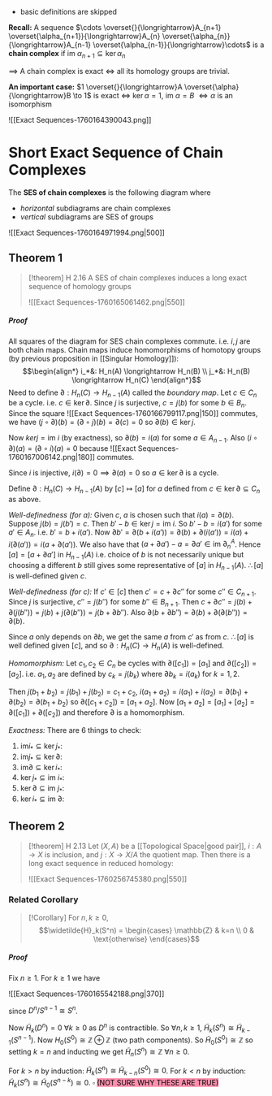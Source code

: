 - basic definitions are skipped

**Recall:** A sequence $\cdots \overset{}{\longrightarrow}A_{n+1} \overset{\alpha_{n+1}}{\longrightarrow}A_{n} \overset{\alpha_{n}}{\longrightarrow}A_{n-1} \overset{\alpha_{n-1}}{\longrightarrow}\cdots$  is a **chain complex** if $\text{im }\alpha_{n+1}\subseteq \ker \alpha_{n}$

$\implies$ A chain complex is exact $\iff$ all its homology groups are trivial. 

**An important case:**
$1 \overset{}{\longrightarrow}A \overset{\alpha}{\longrightarrow}B \to 1$ is exact $\iff$ $\ker \alpha=1$, $\text{im }\alpha =B$ $\iff \alpha$ is an isomorphism

![[Exact Sequences-1760164390043.png]]


# Short Exact Sequence of Chain Complexes

The **SES of chain complexes** is the following diagram where 
- *horizontal* subdiagrams are chain complexes
- *vertical* subdiagrams are SES of groups

![[Exact Sequences-1760164971994.png|500]]

## Theorem 1

>[!theorem] H 2.16
>A SES of chain complexes induces a long exact sequence of homology groups
>
>![[Exact Sequences-1760165061462.png|550]]
##### Proof
All squares of the diagram for SES chain complexes commute. i.e. $i,j$ are both chain maps. Chain maps induce homomorphisms of homotopy groups (by previous proposition in [[Singular Homology]]): 
$$\begin{align*}
i_*&: H_n(A) \longrightarrow H_n(B) \\
j_*&: H_n(B) \longrightarrow H_n(C)
\end{align*}$$
Need to define $\partial:H_n(C) \to H_{n-1}(A)$ called the *boundary map*.
Let $c \in C_n$ be a cycle. i.e. $c \in \ker \partial$. Since $j$ is surjective, $c = j(b)$ for some $b \in B_n$. Since the square
 ![[Exact Sequences-1760166799117.png|150]]
 commutes, we have $(j \circ \partial)(b) = (\partial \circ j)(b) = \partial(c) = 0$ so $\partial(b) \in \ker j$.

Now $ker j = \text{im } i$ (by exactness), so $\partial(b)=i(a)$ for some $a \in A_{n-1}$. Also $(i \circ \partial)(a) = (\partial \circ i)(a) = 0$ because 
![[Exact Sequences-1760167006142.png|180]]
commutes.

Since $i$ is injective, $i(\partial)=0 \implies \partial(a)=0$ so $a \in \ker \partial$ is a cycle. 

Define $\partial: H_n(C)\to H_{n-1}(A)$ by $[c] \longmapsto [a]$ for $a$ defined from $c \in \ker \partial\subseteq C_n$ as above.

*Well-definedness (for a):* Given $c$, $a$ is chosen such that $i(a) = \partial(b)$. Suppose $j(b) = j(b')=c$. Then $b'-b \in \ker j = \text{im }i$. So $b'-b=i(a')$ for some $a' \in A_n$. i.e. $b' = b + i(a')$. 
Now $\partial b'=\partial(b+i(a')) = \partial(b) + \partial(i(a')) = i(a) + i(\partial(a')) = i(a + \partial(a'))$. 
We also have that $(a + \partial a') - a = \partial a' \in \text{im }\partial_n^A$.
Hence $[a]=[a+\partial a']$ in $H_{n-1}(A)$ i.e. choice of $b$ is not necessarily unique but choosing a different $b$ still gives some representative of $[a]$ in $H_{n-1}(A)$. $\therefore [a]$ is well-defined given $c$.

*Well-definedness (for c):* If $c' \in [c]$ then $c' = c + \partial c''$ for some $c''\in C_{n+1}$. Since $j$ is surjective, $c'' =j(b'')$ for some $b'' \in B_{n+1}$. Then $c +\partial c''= j(b) + \partial(j(b'')) = j(b) + j(\partial(b'')) = j(b+\partial b'')$. Also $\partial(b + \partial b'') = \partial(b) + \partial(\partial(b'')) = \partial(b)$. 

Since $a$ only depends on $\partial b$, we get the same $a$ from $c'$ as from $c$. $\therefore [a]$ is well defined given $[c]$, and so $\partial: H_n(C) \to H_n(A)$ is well-defined.

*Homomorphism:* Let $c_1,c_2 \in C_n$ be cycles with $\partial([c_1])=[a_1]$ and $\partial([c_2])=[a_2]$. i.e. $a_1,a_2$ are defined by $c_k=j(b_k)$ where $\partial b_k = i(a_k)$ for $k=1,2$.

Then $j(b_1+b_2)=j(b_1)+j(b_2)=c_1+c_2$, $i(a_1+a_2)=i(a_1)+i(a_2)=\partial(b_1)+\partial(b_2)=\partial(b_1+b_2)$ so $\partial([c_1+c_2])= [a_1+a_2]$. 
Now $[a_1+a_2]=[a_1]+[a_2]= \partial([c_1]) + \partial([c_2])$ and therefore $\partial$ is a homomorphism.

*Exactness:* There are 6 things to check:

1. $\text{im} i_* \subseteq \ker j_*:$
2. $\text{im} j_* \subseteq \ker \partial:$
3. $\text{im} \partial \subseteq \ker i_*:$
4. $\ker j_* \subseteq \text{im } i_*:$
5. $\ker \partial \subseteq \text{im } j_*:$
6. $\ker  i_* \subseteq \text{im } \partial:$
 
## Theorem 2

>[!theorem] H 2.13
>Let $(X,A)$ be a [[Topological Space|good pair]], $i:A\to X$ is inclusion, and $j:X \to X/A$ the quotient map. 
>Then there is a long exact sequence in reduced homology:
>
>![[Exact Sequences-1760256745380.png|550]]
 
### Related Corollary

>[!Corollary]
>For $n,k \geq 0$, $$\widetilde{H}_k(S^n) = \begin{cases}
\mathbb{Z} & k=n  \\
0 & \text{otherwise}
\end{cases}$$
##### Proof
Fix $n \geq 1$. For $k \geq 1$ we have

![[Exact Sequences-1760165542188.png|370]]

since $D^n / S^{n-1}\cong S^n$.

Now $\widetilde{H}_k(D^n) = 0$ $\forall k \geq 0$ as $D^n$ is contractible. So $\forall n,k \geq 1$, $\widetilde{H}_k(S^n) \cong \widetilde{H}_{k-1}(S^{n-1})$.
Now $H_0(S^0) \cong \mathbb{Z} \oplus \mathbb{Z}$ (two path components). So $\widetilde{H}_0(S^0)\cong \mathbb{Z}$ so setting $k=n$ and inducting we get $\widetilde{H}_n(S^n) \cong \mathbb{Z}$   $\forall n \geq 0$.

For $k > n$ by induction: $\widetilde{H}_k(S^n) \cong \widetilde{H}_{k-n}(S^0) \cong 0$.
For $k < n$ by induction: $\widetilde{H}_k(S^n) \cong \widetilde{H}_{0}(S^{n-k}) \cong 0$.   $\square$
<mark style="background: #FF5582A6;">(NOT SURE WHY THESE ARE TRUE)</mark>



